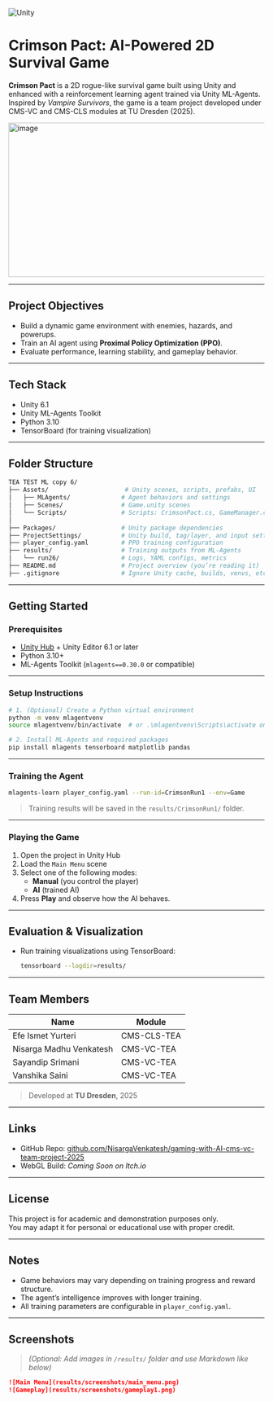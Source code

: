 ![Unity](https://img.shields.io/badge/Unity-6.1-blue?logo=unity)
# Crimson Pact: AI-Powered 2D Survival Game

**Crimson Pact** is a 2D rogue-like survival game built using Unity and enhanced with a reinforcement learning agent trained via Unity ML-Agents.  
Inspired by _Vampire Survivors_, the game is a team project developed under CMS-VC and CMS-CLS modules at TU Dresden (2025).

<img width="527" height="303" alt="image" src="https://github.com/user-attachments/assets/4f895360-c886-4e90-9a76-f47a9b48a3e1" />

---

## Project Objectives

- Build a dynamic game environment with enemies, hazards, and powerups.
- Train an AI agent using **Proximal Policy Optimization (PPO)**.
- Evaluate performance, learning stability, and gameplay behavior.

---

## Tech Stack

- Unity 6.1
- Unity ML-Agents Toolkit
- Python 3.10
- TensorBoard (for training visualization)

---

## Folder Structure

```bash
TEA TEST ML copy 6/
├── Assets/                     # Unity scenes, scripts, prefabs, UI
│   ├── MLAgents/              # Agent behaviors and settings
│   ├── Scenes/                # Game.unity scenes
│   └── Scripts/               # Scripts: CrimsonPact.cs, GameManager.cs, etc
│
├── Packages/                  # Unity package dependencies
├── ProjectSettings/           # Unity build, tag/layer, and input settings
├── player_config.yaml         # PPO training configuration
├── results/                   # Training outputs from ML-Agents
│   └── run26/                 # Logs, YAML configs, metrics
├── README.md                  # Project overview (you’re reading it)
├── .gitignore                 # Ignore Unity cache, builds, venvs, etc.
```

---

## Getting Started

### Prerequisites

- [Unity Hub](https://unity.com/download) + Unity Editor 6.1 or later
- Python 3.10+
- ML-Agents Toolkit (`mlagents==0.30.0` or compatible)

---

### Setup Instructions

```bash
# 1. (Optional) Create a Python virtual environment
python -m venv mlagentvenv
source mlagentvenv/bin/activate  # or .\mlagentvenv\Scripts\activate on Windows

# 2. Install ML-Agents and required packages
pip install mlagents tensorboard matplotlib pandas
```

---

### Training the Agent

```bash
mlagents-learn player_config.yaml --run-id=CrimsonRun1 --env=Game
```

> Training results will be saved in the `results/CrimsonRun1/` folder.

---

### Playing the Game

1. Open the project in Unity Hub
2. Load the `Main Menu` scene
3. Select one of the following modes:
   - **Manual** (you control the player)
   - **AI** (trained AI)
4. Press **Play** and observe how the AI behaves.

---

## Evaluation & Visualization

- Run training visualizations using TensorBoard:
  ```bash
  tensorboard --logdir=results/
  ```

---

## Team Members

| Name                    | Module      |
| ----------------------- | ----------- |
| Efe Ismet Yurteri       | CMS-CLS-TEA |
| Nisarga Madhu Venkatesh | CMS-VC-TEA  |
| Sayandip Srimani        | CMS-VC-TEA  |
| Vanshika Saini          | CMS-VC-TEA  |

> Developed at **TU Dresden**, 2025

---

## Links

- GitHub Repo: [github.com/NisargaVenkatesh/gaming-with-AI-cms-vc-team-project-2025](https://github.com/NisargaVenkatesh/gaming-with-AI-cms-vc-team-project-2025)
- WebGL Build: _Coming Soon on Itch.io_

---

## License

This project is for academic and demonstration purposes only.  
You may adapt it for personal or educational use with proper credit.

---

## Notes

- Game behaviors may vary depending on training progress and reward structure.
- The agent’s intelligence improves with longer training.
- All training parameters are configurable in `player_config.yaml`.

---

## Screenshots

> _(Optional: Add images in `/results/` folder and use Markdown like below)_

```markdown
![Main Menu](results/screenshots/main_menu.png)
![Gameplay](results/screenshots/gameplay1.png)
```
